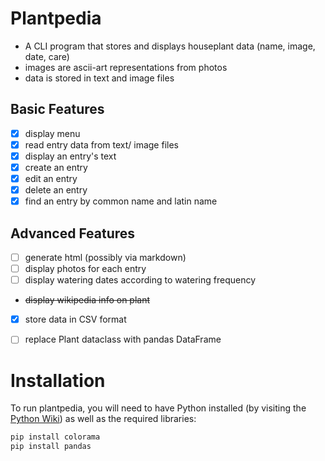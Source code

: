 # Plantpedia

- A CLI program that stores and displays houseplant data (name, image, date, care)
- images are ascii-art representations from photos
- data is stored in text and image files

## Basic Features

- [x] display menu
- [x] read entry data from text/ image files
- [x] display an entry's text
- [x] create an entry
- [x] edit an entry
- [x] delete an entry
- [x] find an entry by common name and latin name

## Advanced Features

- [ ] generate html (possibly via markdown)
- [ ] display photos for each entry
- [ ] display watering dates according to watering frequency
- ~~display wikipedia info on plant~~
- [x] store data in CSV format
- [ ] replace Plant dataclass with pandas DataFrame


# Installation

To run plantpedia, you will need to have Python installed (by visiting the [Python Wiki](https://wiki.python.org/moin/BeginnersGuide/Download))
as well as the required libraries:

```bash
pip install colorama
pip install pandas
```